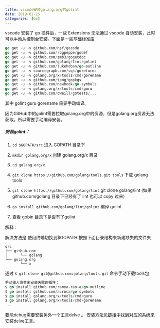 ```yaml
---
title: vscode安装golang.org的golint
date: 2019-02-15
categories: [Go]
---
```


vscode 安装了 go 插件后，一些 Extensions 无法通过 vscode 自动安装，此时可以手动从控制台安装。下面是一些基础标准库

```go
go get -u -v github.com/nsf/gocode
go get -u -v github.com/rogpeppe/godef
go get -u -v github.com/zmb3/gogetdoc
go get -u -v github.com/golang/lint/golint
go get -u -v github.com/lukehoban/go-outline
go get -u -v sourcegraph.com/sqs/goreturns
go get -u -v golang.org/x/tools/cmd/gorename
go get -u -v github.com/tpng/gopkgs
go get -u -v github.com/newhook/go-symbols
go get -u -v golang.org/x/tools/cmd/guru
go get -u -v github.com/cweill/gotests/...
```

其中 golint guru gorename 需要手动编译。

因为GitHub中的golint需要拉取golang.org中的资源，但是golang.org资源无法获取。所以需要手动编译安装。

##### 安装golint：

1. `cd $GOPATH/src` 进入 GOPATH 目录下

2. `mkdir golang.org/x` 创建 golang.org/x 目录

3. `cd golang.org/x`

4. `git clone https://github.com/golang/tools.git tools` 下载 golang tools

5. `git clone https://github.com/golang/lint` git clone golang/lint (如果github.com/golang 目录下已经有了 lint 也可以 copy 过来)

6. `go install github.com/golang/lint/golint` 编译 golint

7. 查看 gobin 目录下是否有了golint

解释：

解决方法是
使用终端切换到$GOPATH
按照下面目录结构来新建缺失的文件夹

```
src
├── github.com
|      └── golang
└── golang.org
       └── x
```

通过 `$ git clone git@github.com:golang/tools.git` 命令手动下载tools包

```go
手动输入命令来安装失败的插件：
$ go install github.com/ramya-rao-a/go-outline
$ go install github.com/acroca/go-symbols
$ go install golang.org/x/tools/cmd/guru
$ go install golang.org/x/tools/cmd/gorename
...
```

要能debug需要安装另外一个工具delve 。
安装方法见[链接](https://github.com/derekparker/delve/blob/master/Documentation/installation/README.md)中找到对应的系统来安装delve工具。